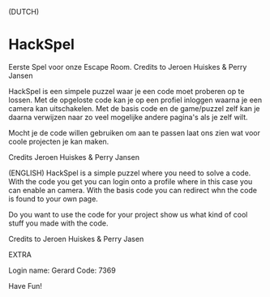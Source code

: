 (DUTCH)

# HackSpel
Eerste Spel voor onze Escape Room. Credits to Jeroen Huiskes &amp; Perry Jansen


HackSpel is een simpele puzzel waar je een code moet proberen op te lossen.
Met de opgeloste code kan je op een profiel inloggen waarna je een camera kan uitschakelen.
Met de basis code en de game/puzzel zelf kan je daarna verwijzen naar zo veel mogelijke andere pagina's als je zelf wilt.

Mocht je de code willen gebruiken om aan te passen laat ons zien wat voor coole projecten je kan maken.

Credits Jeroen Huiskes & Perry Jansen

(ENGLISH)
HackSpel is a simple puzzel where you need to solve a code.
With the code you get you can login onto a profile where in this case you can enable an camera.
With the basis code you can redirect whn the code is found to your own page.

Do you want to use the code for your project show us what kind of cool stuff you made with the code.

Credits to Jeroen Huiskes & Perry Jasen 

EXTRA

Login name: Gerard
Code: 7369

Have Fun!
